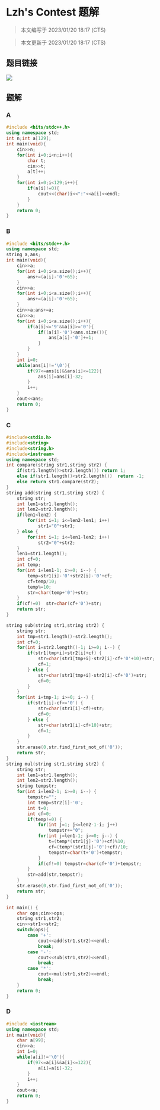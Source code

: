 # Lzh's Contest 题解

> 本文编写于 2023/01/20 18:17 (CTS)

> 本文更新于 2023/01/20 18:17 (CTS)

## 题目链接

[![](https://img.shields.io/badge/Luogu-contest%2FLzh'contest-blue?style=flat-square)](https://www.luogu.com.cn/contest/86751)

## 题解

### A
```cpp
#include <bits/stdc++.h>
using namespace std;
int n;int a[129];
int main(void){
	cin>>n;
	for(int i=0;i<n;i++){
		char t;
		cin>>t;
		a[t]++;
	}
	for(int i=0;i<129;i++){
		if(a[i]!=0){
			cout<<(char)i<<":"<<a[i]<<endl;
		}
	}
	return 0;
}
```

### B
```cpp
#include <bits/stdc++.h>
using namespace std;
string a,ans;
int main(void){
	cin>>a;
	for(int i=0;i<a.size();i++){
		ans+=(a[i]-'0'+65);
	}
	cin>>a;
	for(int i=0;i<a.size();i++){
		ans+=(a[i]-'0'+65);
	}
	cin>>a;ans+=a;
	cin>>a;
	for(int i=0;i<a.size();i++){
		if(a[i]<='9'&&a[i]>='0'){
			if((a[i]-'0')<ans.size()){
				ans[a[i]-'0']+=1;
			}
		}
	} 
	int i=0;
	while(ans[i]!='\0'){
		if(97<=ans[i]&&ans[i]<=122){
			ans[i]=ans[i]-32;
		}
		i++;
	}
	cout<<ans;
	return 0;
} 
```

### C
```cpp
#include<stdio.h>
#include<string>
#include<string.h>
#include<iostream>
using namespace std;
int compare(string str1,string str2) {
	if(str1.length()>str2.length()) return 1;
	else if(str1.length()<str2.length())  return -1;
	else return str1.compare(str2);
}
string add(string str1,string str2) {
	string str;
	int len1=str1.length();
	int len2=str2.length();
	if(len1<len2) {
		for(int i=1; i<=len2-len1; i++)
			str1="0"+str1;
	} else {
		for(int i=1; i<=len1-len2; i++)
			str2="0"+str2;
	}
	len1=str1.length();
	int cf=0;
	int temp;
	for(int i=len1-1; i>=0; i--) {
		temp=str1[i]-'0'+str2[i]-'0'+cf;
		cf=temp/10;
		temp%=10;
		str=char(temp+'0')+str;
	}
	if(cf!=0)  str=char(cf+'0')+str;
	return str;
}

string sub(string str1,string str2) {
	string str;
	int tmp=str1.length()-str2.length();
	int cf=0;
	for(int i=str2.length()-1; i>=0; i--) {
		if(str1[tmp+i]<str2[i]+cf) {
			str=char(str1[tmp+i]-str2[i]-cf+'0'+10)+str;
			cf=1;
		} else {
			str=char(str1[tmp+i]-str2[i]-cf+'0')+str;
			cf=0;
		}
	}
	for(int i=tmp-1; i>=0; i--) {
		if(str1[i]-cf>='0') {
			str=char(str1[i]-cf)+str;
			cf=0;
		} else {
			str=char(str1[i]-cf+10)+str;
			cf=1;
		}
	}
	str.erase(0,str.find_first_not_of('0'));
	return str;
}
string mul(string str1,string str2) {
	string str;
	int len1=str1.length();
	int len2=str2.length();
	string tempstr;
	for(int i=len2-1; i>=0; i--) {
		tempstr="";
		int temp=str2[i]-'0';
		int t=0;
		int cf=0;
		if(temp!=0) {
			for(int j=1; j<=len2-1-i; j++)
				tempstr+="0";
			for(int j=len1-1; j>=0; j--) {
				t=(temp*(str1[j]-'0')+cf)%10;
				cf=(temp*(str1[j]-'0')+cf)/10;
				tempstr=char(t+'0')+tempstr;
			}
			if(cf!=0) tempstr=char(cf+'0')+tempstr;
		}
		str=add(str,tempstr);
	}
	str.erase(0,str.find_first_not_of('0'));
	return str;
}

int main() {
	char ops;cin>>ops;
	string str1,str2;
	cin>>str1>>str2;
	switch(ops){
		case '+':
			cout<<add(str1,str2)<<endl;
			break;
		case '-':
			cout<<sub(str1,str2)<<endl;
			break;
		case '*':
			cout<<mul(str1,str2)<<endl;
			break;
	}
	return 0;
}


```

### D
```cpp
#include <iostream>
using namespace std;
int main(void){
	char a[99];
	cin>>a;
	int i=0;
	while(a[i]!='\0'){
		if(97<=a[i]&&a[i]<=122){
			a[i]=a[i]-32;
		}
		i++;
	}
	cout<<a;
	return 0;
}

```


<script src="https://giscus.app/client.js"
    data-repo="liuzihaohao/liuzihaohao.github.io"
    data-repo-id="R_kgDOI3HDkw"
    data-category="Announcements"
    data-category-id="DIC_kwDOI3HDk84CT4T2"
    data-mapping="pathname"
    data-strict="1"
    data-reactions-enabled="1"
    data-emit-metadata="0"
    data-input-position="top"
    data-theme="preferred_color_scheme"
    data-lang="zh-CN"
    data-loading="lazy"
    crossorigin="anonymous"
    async>
</script>
